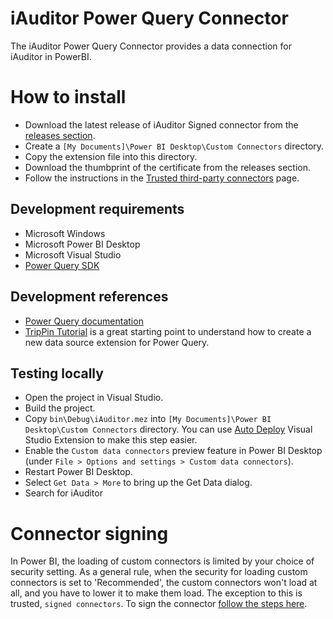# iAuditor Power Query Connector

The iAuditor Power Query Connector provides a data connection for iAuditor in PowerBI.

# How to install
- Download the latest release of iAuditor Signed connector from the [releases section](https://github.com/SafetyCulture/iAuditor-Power-Query-Connector/releases).
- Create a `[My Documents]\Power BI Desktop\Custom Connectors` directory.
- Copy the extension file into this directory.
- Download the thumbprint of the certificate from the releases section.
- Follow the instructions in the [Trusted third-party connectors](https://docs.microsoft.com/en-us/power-bi/connect-data/desktop-trusted-third-party-connectors) page.

## Development requirements
- Microsoft Windows
- Microsoft Power BI Desktop
- Microsoft Visual Studio
- [Power Query SDK](https://marketplace.visualstudio.com/items?itemName=Dakahn.PowerQuerySDK)

## Development references
- [Power Query documentation](https://docs.microsoft.com/en-us/power-query/)
- [TripPin Tutorial](https://docs.microsoft.com/en-us/power-query/samples/trippin/readme) is a great starting point to understand how to create a new data source extension for Power Query.

## Testing locally
- Open the project in Visual Studio.
- Build the project.
- Copy `bin\Debug\iAuditor.mez` into `[My Documents]\Power BI Desktop\Custom Connectors` directory. You can use [Auto Deploy](https://marketplace.visualstudio.com/items?itemName=lennyomg.AutoDeploy) Visual Studio Extension to make this step easier.
- Enable the `Custom data connectors` preview feature in Power BI Desktop (under `File > Options and settings > Custom data connectors`).
- Restart Power BI Desktop.
- Select `Get Data > More` to bring up the Get Data dialog.
- Search for iAuditor

# Connector signing
In Power BI, the loading of custom connectors is limited by your choice of security setting.
As a general rule, when the security for loading custom connectors is set to 'Recommended',
the custom connectors won't load at all, and you have to lower it to make them load.
The exception to this is trusted, `signed connectors`. To sign the connector [follow the steps here](https://docs.microsoft.com/en-us/power-query/HandlingConnectorSigning).
